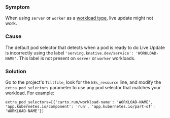 ### Symptom

When using `server` or `worker` as a
[workload type](https://docs.vmware.com/en/VMware-Tanzu-Application-Platform/1.3/tap/GUID-workloads-workload-types.html#types),
live update might not work.

### Cause

The default pod selector that detects when a pod is ready to do Live Update is incorrectly using
the label `'serving.knative.dev/service': 'WORKLOAD-NAME'`.
This label is not present on  `server` or `worker` workloads.

### Solution

Go to the project's `Tiltfile`, look for the `k8s_resource` line, and modify the `extra_pod_selectors`
parameter to use any pod selector that matches your workload. For example:

```code
extra_pod_selectors=[{'carto.run/workload-name': 'WORKLOAD-NAME', 'app.kubernetes.io/component': 'run', 'app.kubernetes.io/part-of': 'WORKLOAD-NAME'}]
```
